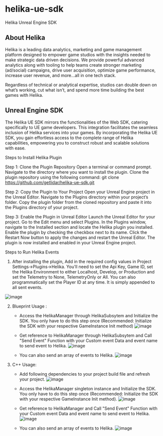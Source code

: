 # helika-ue-sdk
Helika Unreal Engine SDK

## About Helika
Helika is a leading data analytics, marketing and game management platform designed to empower game studios with the insights needed to make strategic data driven decisions. We provide powerful advanced analytics along with tooling to help teams create stronger marketing (ad/social) campaigns, drive user acquisition, optimize game performance, increase user revenue, and more…all in one tech stack.

Regardless of technical or analytical expertise, studios can double down on what’s working, cut what isn’t, and spend more time building the best games with Helika.

## Unreal Engine SDK
The Helika UE SDK mirrors the functionalities of the Web SDK, catering specifically to UE game developers. This integration facilitates the seamless inclusion of Helika services into your games. By incorporating the Helika UE SDK, you gain effortless access to the complete range of Helika capabilities, empowering you to construct robust and scalable solutions with ease.

Steps to Install Helika Plugin

Step 1: Clone the Plugin Repository
Open a terminal or command prompt.
Navigate to the directory where you want to install the plugin.
Clone the plugin repository using the following command:
git clone https://github.com/getlidar/helika-ue-sdk.git

Step 2: Copy the Plugin to Your Project
Open your Unreal Engine project in the Unreal Editor.
Navigate to the Plugins directory within your project’s folder.
Copy the plugin folder from the cloned repository and paste it into the Plugins directory of your project.

Step 3: Enable the Plugin in Unreal Editor
Launch the Unreal Editor for your project.
Go to the Edit menu and select Plugins.
In the Plugins window, navigate to the Installed section and locate the Helika plugin you installed.
Enable the plugin by checking the checkbox next to its name.
Click the Restart Now button to apply the changes and restart the Unreal Editor.
The plugin is now installed and enabled in your Unreal Engine project.

Steps to Run Helika Events

1. After installing the plugin, Add in the required config values in Project Settings->Plugins->Helika. You'll need to set the Api Key, Game ID, set the Helika Environment to either Localhost, Develop, or Production and set the Telemetry to None, TelemetryOnly or All. You can also programmatically set the Player ID at any time. It is simply appended to all sent events.

![image](https://github.com/getlidar/helika-ue-sdk/assets/35335528/dba90961-1d64-422a-b35c-91d69dc83507)

2. Blueprint Usage : 
    - Access the HelikaManager through HelikaSubsytem and Initialize the SDK. You only have to do this step once (Recommended: Initialize the SDK with your respective GameInstance Init method) 
    ![image](https://github.com/getlidar/helika-ue-sdk/assets/35335528/dba90961-1d64-422a-b35c-91d69dc83507)

    - Get reference to HelikaManager through HelikaSubsytem and Call "Send Event" Function with your Custom event Data and event name to send event to Helika.
    ![image](https://github.com/getlidar/helika-ue-sdk/assets/35335528/dba90961-1d64-422a-b35c-91d69dc83507)

    - You can also send an array of events to Helika.
    ![image](https://github.com/getlidar/helika-ue-sdk/assets/35335528/dba90961-1d64-422a-b35c-91d69dc83507)

3. C++ Usage:
    - Add following dependencies to your project build file and refresh your project.
    ![image](https://github.com/getlidar/helika-ue-sdk/assets/35335528/dba90961-1d64-422a-b35c-91d69dc83507)

    - Access the HelikaManager singleton instance and Initialize the SDK. You only have to do this step once (Recommended: Initialize the SDK with your respective GameInstance Init method).
    ![image](https://github.com/getlidar/helika-ue-sdk/assets/35335528/dba90961-1d64-422a-b35c-91d69dc83507)

    - Get reference to HelikaManager and Call "Send Event" Function with your Custom event Data and event name to send event to Helika. 
    ![image](https://github.com/getlidar/helika-ue-sdk/assets/35335528/dba90961-1d64-422a-b35c-91d69dc83507)

    - You can also send an array of events to Helika. 
    ![image](https://github.com/getlidar/helika-ue-sdk/assets/35335528/dba90961-1d64-422a-b35c-91d69dc83507)

